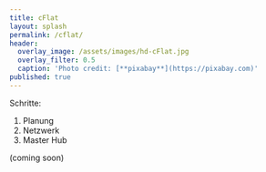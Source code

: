 ```yaml
---
title: cFlat
layout: splash
permalink: /cflat/
header:
  overlay_image: /assets/images/hd-cFlat.jpg
  overlay_filter: 0.5
  caption: 'Photo credit: [**pixabay**](https://pixabay.com)'
published: true
---
```

<p></p>

Schritte:
1. Planung
2. Netzwerk 
3. Master Hub


(coming soon)
